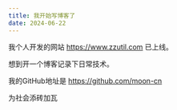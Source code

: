 ```yaml
---
title: 我开始写博客了
date: 2024-06-22
---
```



我个人开发的网站 https://www.zzutil.com 已上线。

想到开一个博客记录下日常技术。

我的GitHub地址是 https://github.com/moon-cn

为社会添砖加瓦